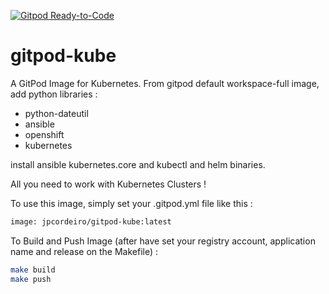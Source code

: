 [![Gitpod Ready-to-Code](https://img.shields.io/badge/Gitpod-Ready--to--Code-blue?logo=gitpod)](https://gitpod.io/from-referrer/)

# gitpod-kube
A GitPod Image for Kubernetes.
From gitpod default workspace-full image, add python libraries :
- python-dateutil
- ansible
- openshift
- kubernetes

install ansible kubernetes.core and kubectl and helm binaries.

All you need to work with Kubernetes Clusters !

To use this image, simply set your .gitpod.yml file like this :
```bash
image: jpcordeiro/gitpod-kube:latest
```


To Build and Push Image (after have set your registry account, application name and release on the Makefile) : 
```bash
make build
make push
```
